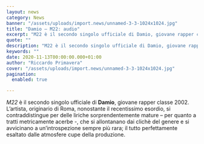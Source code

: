 ```yaml
---
layout: news
category: News
banner: "/assets/uploads/import.news/unnamed-3-3-1024x1024.jpg"
title: "Damio – M22: audio"
excerpt: "M22 è il secondo singolo ufficiale di Damio, giovane rapper classe 2002. L’artista, originario di Roma, nonostante il recentissimo esordio, si contraddistingue per delle liriche sorprendentemente mature – per quanto a tratti metricamente acerbe -, che si allontanano dai clichè del genere e si avvicinano a un’introspezione sempre più rara; il tutto perfettamente esaltato dalle [&hellip"
quote: ""
description: "M22 è il secondo singolo ufficiale di Damio, giovane rapper classe 2002. L’artista, originario di Roma, nonostante il recentissimo esordio, si contraddistingue per delle liriche sorprendentemente mature – per quanto a tratti metricamente acerbe -, che si allontanano dai clichè del genere e si avvicinano a un’introspezione sempre più rara; il tutto perfettamente esaltato dalle [&hellip"
keywords: ""
date: 2020-11-13T00:00:00.000+01:00
author: "Riccardo Primavera"
cover: "/assets/uploads/import.news/unnamed-3-3-1024x1024.jpg"
pagination:
  enabled: true

---
```


_M22_ è il secondo singolo ufficiale di **Damio**, giovane rapper classe 2002\. L’artista, originario di Roma, nonostante il recentissimo esordio, si contraddistingue per delle liriche sorprendentemente mature – per quanto a tratti metricamente acerbe -, che si allontanano dai clichè del genere e si avvicinano a un’introspezione sempre più rara; il tutto perfettamente esaltato dalle atmosfere cupe della produzione.